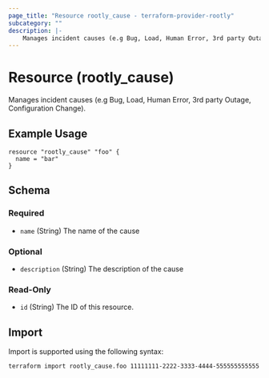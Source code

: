 ```yaml
---
page_title: "Resource rootly_cause - terraform-provider-rootly"
subcategory: ""
description: |-
    Manages incident causes (e.g Bug, Load, Human Error, 3rd party Outage, Configuration Change).
---
```


# Resource (rootly_cause)

Manages incident causes (e.g Bug, Load, Human Error, 3rd party Outage, Configuration Change).

## Example Usage

```
resource "rootly_cause" "foo" {
  name = "bar"
}
```

<!-- schema generated by tfplugindocs -->
## Schema

### Required

- `name` (String) The name of the cause

### Optional

- `description` (String) The description of the cause

### Read-Only

- `id` (String) The ID of this resource.

## Import

Import is supported using the following syntax:

```shell
terraform import rootly_cause.foo 11111111-2222-3333-4444-555555555555
```